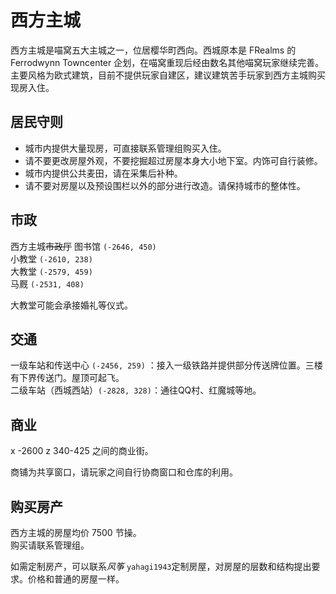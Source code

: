 # 西方主城

西方主城是喵窝五大主城之一，位居樱华町西向。西城原本是 FRealms 的 Ferrodwynn Towncenter 企划，在喵窝重现后经由数名其他喵窝玩家继续完善。主要风格为欧式建筑，目前不提供玩家自建区，建议建筑苦手玩家到西方主城购买现房入住。

## 居民守则

-   城市内提供大量现房，可直接联系管理组购买入住。
-   请不要更改房屋外观，不要挖掘超过房屋本身大小地下室。内饰可自行装修。
-   城市内提供公共麦田，请在采集后补种。
-   请不要对房屋以及预设围栏以外的部分进行改造。请保持城市的整体性。
    
## 市政

西方主城~~市政厅~~ 图书馆 `(-2646, 450)`  
小教堂  `(-2610, 238)`  
大教堂  `(-2579, 459)`  
马厩  `(-2531, 408)`

大教堂可能会承接婚礼等仪式。

## 交通

一级车站和传送中心 `(-2456, 259)` ：接入一级铁路并提供部分传送牌位置。三楼有下界传送门。屋顶可起飞。  
二级车站（西城西站）`(-2828, 328)`：通往QQ村、红魔城等地。

## 商业

x -2600 z 340-425 之间的商业街。

商铺为共享窗口，请玩家之间自行协商窗口和仓库的利用。

## 购买房产

西方主城的房屋均价 7500 节操。  
购买请联系管理组。

如需定制房产，可以联系*风筝*  `yahagi1943`定制房屋，对房屋的层数和结构提出要求。价格和普通的房屋一样。

